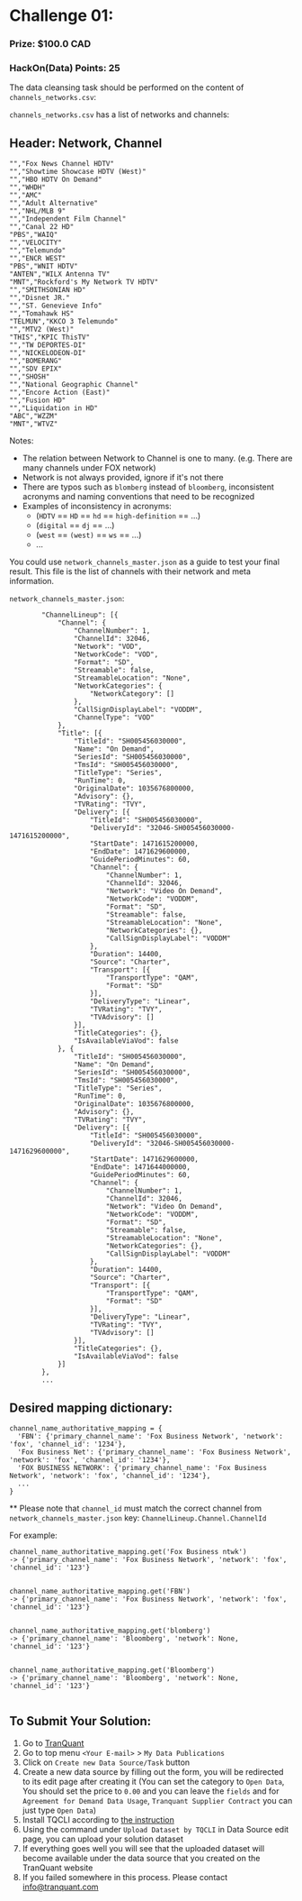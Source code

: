Challenge 01:
=============

### Prize: $100.0 CAD

### HackOn(Data) Points: 25

The data cleansing task should be performed on the content of `channels_networks.csv`:

`channels_networks.csv` has a list of networks and channels:

## Header: Network, Channel
```
"","Fox News Channel HDTV"
"","Showtime Showcase HDTV (West)"
"","HBO HDTV On Demand"
"","WHDH"
"","AMC"
"","Adult Alternative"
"","NHL/MLB 9"
"","Independent Film Channel"
"","Canal 22 HD"
"PBS","WAIQ"
"","VELOCITY"
"","Telemundo"
"","ENCR WEST"
"PBS","WNIT HDTV"
"ANTEN","WILX Antenna TV"
"MNT","Rockford's My Network TV HDTV"
"","SMITHSONIAN HD"
"","Disnet JR."
"","ST. Genevieve Info"
"","Tomahawk HS"
"TELMUN","KKCO 3 Telemundo"
"","MTV2 (West)"
"THIS","KPIC ThisTV"
"","TW DEPORTES-DI"
"","NICKELODEON-DI"
"","BOMERANG"
"","SDV EPIX"
"","SHOSH"
"","National Geographic Channel"
"","Encore Action (East)"
"","Fusion HD"
"","Liquidation in HD"
"ABC","WZZM"
"MNT","WTVZ"
```

Notes: 
- The relation between Network to Channel is one to many. (e.g. There are many channels under FOX network)
- Network is not always provided, ignore if it's not there
- There are typos such as `blomberg` instead of `bloomberg`, inconsistent acronyms and naming conventions that need to be recognized
- Examples of inconsistency in acronyms:
  - (`HDTV` == `HD` == `hd` == `high-definition` == ...)
  - (`digital` == `dj` == ...)
  - (`west` == `(west)` == `ws` == ...)
  - ...

You could use `network_channels_master.json` as a guide to test your final result. This file is the list of channels with their network and meta information.

`network_channels_master.json`:
```
		"ChannelLineup": [{
			"Channel": {
				"ChannelNumber": 1,
				"ChannelId": 32046,
				"Network": "VOD",
				"NetworkCode": "VOD",
				"Format": "SD",
				"Streamable": false,
				"StreamableLocation": "None",
				"NetworkCategories": {
					"NetworkCategory": []
				},
				"CallSignDisplayLabel": "VODDM",
				"ChannelType": "VOD"
			},
			"Title": [{
				"TitleId": "SH005456030000",
				"Name": "On Demand",
				"SeriesId": "SH005456030000",
				"TmsId": "SH005456030000",
				"TitleType": "Series",
				"RunTime": 0,
				"OriginalDate": 1035676800000,
				"Advisory": {},
				"TVRating": "TVY",
				"Delivery": [{
					"TitleId": "SH005456030000",
					"DeliveryId": "32046-SH005456030000-1471615200000",
					"StartDate": 1471615200000,
					"EndDate": 1471629600000,
					"GuidePeriodMinutes": 60,
					"Channel": {
						"ChannelNumber": 1,
						"ChannelId": 32046,
						"Network": "Video On Demand",
						"NetworkCode": "VODDM",
						"Format": "SD",
						"Streamable": false,
						"StreamableLocation": "None",
						"NetworkCategories": {},
						"CallSignDisplayLabel": "VODDM"
					},
					"Duration": 14400,
					"Source": "Charter",
					"Transport": [{
						"TransportType": "QAM",
						"Format": "SD"
					}],
					"DeliveryType": "Linear",
					"TVRating": "TVY",
					"TVAdvisory": []
				}],
				"TitleCategories": {},
				"IsAvailableViaVod": false
			}, {
				"TitleId": "SH005456030000",
				"Name": "On Demand",
				"SeriesId": "SH005456030000",
				"TmsId": "SH005456030000",
				"TitleType": "Series",
				"RunTime": 0,
				"OriginalDate": 1035676800000,
				"Advisory": {},
				"TVRating": "TVY",
				"Delivery": [{
					"TitleId": "SH005456030000",
					"DeliveryId": "32046-SH005456030000-1471629600000",
					"StartDate": 1471629600000,
					"EndDate": 1471644000000,
					"GuidePeriodMinutes": 60,
					"Channel": {
						"ChannelNumber": 1,
						"ChannelId": 32046,
						"Network": "Video On Demand",
						"NetworkCode": "VODDM",
						"Format": "SD",
						"Streamable": false,
						"StreamableLocation": "None",
						"NetworkCategories": {},
						"CallSignDisplayLabel": "VODDM"
					},
					"Duration": 14400,
					"Source": "Charter",
					"Transport": [{
						"TransportType": "QAM",
						"Format": "SD"
					}],
					"DeliveryType": "Linear",
					"TVRating": "TVY",
					"TVAdvisory": []
				}],
				"TitleCategories": {},
				"IsAvailableViaVod": false
			}]
		},
		...
```



## Desired mapping dictionary:

```
channel_name_authoritative_mapping = {
  'FBN': {'primary_channel_name': 'Fox Business Network', 'network': 'fox', 'channel_id': '1234'},
  'Fox Business Net': {'primary_channel_name': 'Fox Business Network', 'network': 'fox', 'channel_id': '1234'},
  'FOX BUSINESS NETWORK': {'primary_channel_name': 'Fox Business Network', 'network': 'fox', 'channel_id': '1234'},
  ...
}

```

** Please note that `channel_id` must match the correct channel from `network_channels_master.json` key: `ChannelLineup.Channel.ChannelId`


For example:
```
channel_name_authoritative_mapping.get('Fox Business ntwk')
-> {'primary_channel_name': 'Fox Business Network', 'network': 'fox', 'channel_id': '123'}


channel_name_authoritative_mapping.get('FBN')
-> {'primary_channel_name': 'Fox Business Network', 'network': 'fox', 'channel_id': '123'}


channel_name_authoritative_mapping.get('blomberg')
-> {'primary_channel_name': 'Bloomberg', 'network': None, 'channel_id': '123'}


channel_name_authoritative_mapping.get('Bloomberg')
-> {'primary_channel_name': 'Bloomberg', 'network': None, 'channel_id': '123'}


```


## To Submit Your Solution:
1. Go to [TranQuant](http://tranquant.com)
2. Go to top menu `<Your E-mail>` > `My Data Publications`
3. Click on `Create new Data Source/Task` button
4. Create a new data source by filling out the form, you will be redirected to its edit page after creating it (You can set the category to `Open Data`, You should set the price to `0.00` and you can leave the `fields` and for `Agreement for Demand Data Usage`, `Tranquant Supplier Contract` you can just type `Open Data`)
5. Install TQCLI according to [the instruction](https://github.com/Tranquant/tqcli)
6. Using the command under `Upload Dataset by TQCLI` in Data Source edit page, you can upload your solution dataset
7. If everything goes well you will see that the uploaded dataset will become available under the data source that you created on the TranQuant website
8. If you failed somewhere in this process. Please contact info@tranquant.com
